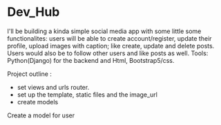 # Dev_Hub


I'll be building a kinda simple social media app with some little some functionalites: 
users will be able to create account/register, update their profile, upload images with caption; like create, update and delete posts. Users would also be to follow other users and like posts as well. 
Tools: Python(Django) for the backend and Html, Bootstrap5/css. 

Project outline :
* set views and urls router.
* set up the template, static files and the image_url
* create models






Create a model for user 